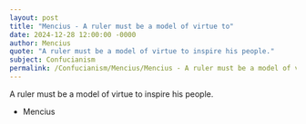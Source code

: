 ```yaml
---
layout: post
title: "Mencius - A ruler must be a model of virtue to"
date: 2024-12-28 12:00:00 -0000
author: Mencius
quote: "A ruler must be a model of virtue to inspire his people."
subject: Confucianism
permalink: /Confucianism/Mencius/Mencius - A ruler must be a model of virtue to
---
```


A ruler must be a model of virtue to inspire his people.

- Mencius
